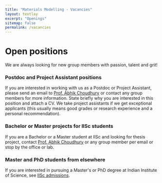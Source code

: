 ```yaml
---
title: "Materials Modelling - Vacancies"
layout: textlay
excerpt: "Openings"
sitemap: false
permalink: /vacancies
---
```


# Open positions


We are always looking for new group members with passion, talent and grit!


### Postdoc and Project Assistant positions
If you are interested in working with us as a Postdoc or Project Assistant, please send an email to [Prof. Abhik Choudhury](mailto:abhiknc@iisc.ac.in) or contact any group members for more information. State briefly why you are interested in this position and attach a CV. We take project assistants if we get exceptional applicants (this usually means good grades or research experience and a personal recommendation).


### Bachelor or Master projects for IISc students
If you are a Bachelor or a Master student at IISc and looking for thesis project, contact [Prof. Abhik Choudhury](mailto:abhiknc@iisc.ac.in) or any group member per email or stop by the office or lab.


### Master and PhD students from elsewhere
If you are interested in pursuing a Master's or PhD degree at Indian Institute of Science, see [IISc admissions](https://iisc.ac.in/admissions/). 

